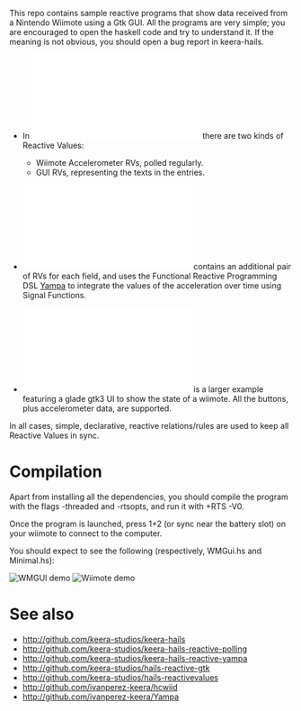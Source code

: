 This repo contains sample reactive programs that show data received from a
Nintendo Wiimote using a Gtk GUI. All the programs are very simple; you
are encouraged to open the haskell code and try to understand it. If the meaning
is not obvious, you should open a bug report in keera-hails.

* In ![Minimal.hs](/Minimal.hs) there are two kinds of Reactive Values:
    * Wiimote Accelerometer RVs, polled regularly.
    * GUI RVs, representing the texts in the entries.

* ![MinimalFRP.hs](/MinimalFRP.hs) contains an additional pair of RVs for each
  field, and uses the Functional Reactive Programming DSL
[Yampa](http://github.com/ivanperez-keera/Yampa) to integrate the values of the
acceleration over time using Signal Functions.

* ![WMGui.hs](/WMGui.hs)
is a larger example featuring a glade gtk3 UI to show the state of a wiimote.
All the buttons, plus accelerometer data, are supported.

In all cases, simple, declarative, reactive relations/rules are used to keep
all Reactive Values in sync.

# Compilation

Apart from installing all the dependencies, you should compile
the program with the flags -threaded and -rtsopts, and run it
with +RTS -V0.

Once the program is launched, press 1+2 (or sync near the battery slot)
on your wiimote to connect to the computer.

You should expect to see the following (respectively, WMGui.hs and Minimal.hs):

![WMGUI demo](https://github.com/keera-studios/hails-reactive-wiimote-demo/raw/master/screenshots/hwgui.png)
![Wiimote demo](https://github.com/keera-studios/hails-reactive-wiimote-demo/raw/master/screenshots/gui.png)

# See also

- http://github.com/keera-studios/keera-hails
- http://github.com/keera-studios/keera-hails-reactive-polling
- http://github.com/keera-studios/keera-hails-reactive-yampa
- http://github.com/keera-studios/hails-reactive-gtk
- http://github.com/keera-studios/hails-reactivevalues
- http://github.com/ivanperez-keera/hcwiid
- http://github.com/ivanperez-keera/Yampa
